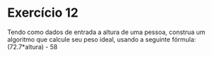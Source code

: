 # Exercício 12
Tendo como dados de entrada a altura de uma pessoa, construa um algoritmo que calcule seu peso ideal, usando a seguinte fórmula: (72.7*altura) - 58